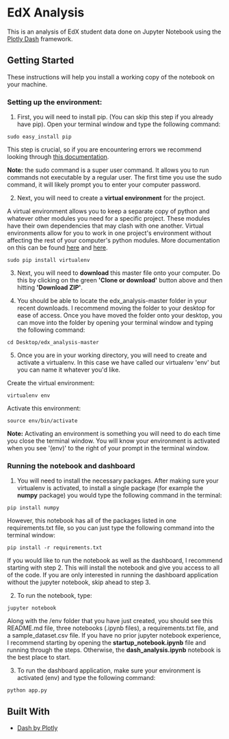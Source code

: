 # EdX Analysis

This is an analysis of EdX student data done on Jupyter Notebook using the [Plotly Dash](https://plot.ly/products/dash/) framework.

## Getting Started

These instructions will help you install a working copy of the notebook on your machine.

### Setting up the environment:

1. First, you will need to install pip. (You can skip this step if you already have pip). Open your terminal window and type the following command:

```
sudo easy_install pip
```

This step is crucial, so if you are encountering errors we recommend looking through [this documentation](https://stackoverflow.com/questions/17271319/how-do-i-install-pip-on-macos-or-os-x). 

**Note:** the sudo command is a super user command. It allows you to run commands not executable by a regular user. The first time you use the sudo command, it will likely prompt you to enter your computer password. 

2. Next, you will need to create a **virtual environment** for the project. 

A virtual environment allows you to keep a separate copy of python and whatever other modules you need for a specific project. These modules have their own dependencies that may clash with one another. Virtual environments allow for you to work in one project's environment without affecting the rest of your computer's python modules. More documentation on this can be found [here](https://www.quora.com/Why-do-I-need-a-virtual-environment-in-Python-and-who-do-I-set-it-up) and [here](https://stackoverflow.com/questions/9410800/do-i-need-virtualenv).

```
sudo pip install virtualenv
```

3. Next, you will need to **download** this master file onto your computer. Do this by clicking on the green **'Clone or download'** button above and then hitting **'Download ZIP'**.

4. You should be able to locate the edx_analysis-master folder in your recent downloads. I recommend moving the folder to your desktop for ease of access. Once you have moved the folder onto your desktop, you can move into the folder by opening your terminal window and typing the following command:

```
cd Desktop/edx_analysis-master
```

5. Once you are in your working directory, you will need to create and activate a virtualenv. In this case we have called our virtualenv 'env' but you can name it whatever you'd like.

Create the virtual environment:

```
virtualenv env
```

Activate this environment:

```
source env/bin/activate
```

**Note:** Activating an environment is something you will need to do each time you close the terminal window. You will know your environment is activated when you see '(env)' to the right of your prompt in the terminal window.

### Running the notebook and dashboard

1. You will need to install the necessary packages. After making sure your virtualenv is activated, to install a single package (for example the **numpy** package) you would type the following command in the terminal:

```
pip install numpy
```

However, this notebook has all of the packages listed in one requirements.txt file, so you can just type the following command into the terminal window:

```
pip install -r requirements.txt
```

If you would like to run the notebook as well as the dashboard, I recommend starting with step 2. This will install the notebook and give you access to all of the code. If you are only interested in running the dashboard application without the jupyter notebook, skip ahead to step 3.

2. To run the notebook, type:

```
jupyter notebook
```

Along with the /env folder that you have just created, you should see this README.md file, three notebooks (.ipynb files), a requirements.txt file, and a sample_dataset.csv file. If you have no prior jupyter notebook experience, I recommend starting by opening the **startup_notebook.ipynb** file and running through the steps. Otherwise, the **dash_analysis.ipynb** notebook is the best place to start.

3. To run the dashboard application, make sure your environment is activated (env) and type the following command:

```
python app.py
```

## Built With

* [Dash by Plotly](https://plot.ly/products/dash/)

